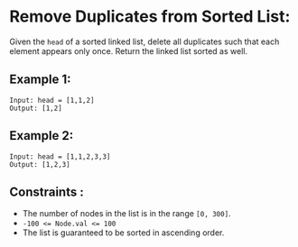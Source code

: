 # Remove Duplicates from Sorted List:

Given the `head` of a sorted linked list, delete all duplicates such that each element appears only once. Return the linked list sorted as well.

## Example 1:
```
Input: head = [1,1,2]
Output: [1,2]
```

## Example 2:
```
Input: head = [1,1,2,3,3]
Output: [1,2,3]
```

## Constraints :
- The number of nodes in the list is in the range `[0, 300]`.
- `-100 <= Node.val <= 100`
- The list is guaranteed to be sorted in ascending order.
